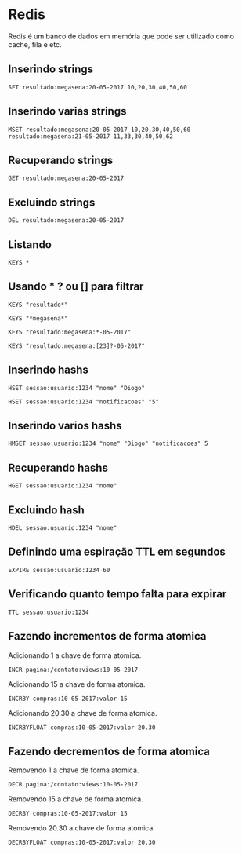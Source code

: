 # Redis

Redis é um banco de dados em memória que pode ser utilizado como cache, fila e etc.

## Inserindo strings

`SET resultado:megasena:20-05-2017 10,20,30,40,50,60`

## Inserindo varias strings

`MSET resultado:megasena:20-05-2017 10,20,30,40,50,60 resultado:megasena:21-05-2017 11,33,30,40,50,62`

## Recuperando strings

`GET resultado:megasena:20-05-2017`

## Excluindo strings

`DEL resultado:megasena:20-05-2017`

## Listando

`KEYS *`

## Usando * ? ou [] para filtrar

`KEYS "resultado*"`

`KEYS "*megasena*"`

`KEYS "resultado:megasena:*-05-2017"`

`KEYS "resultado:megasena:[23]?-05-2017"`

## Inserindo hashs

`HSET sessao:usuario:1234 "nome" "Diogo"`

`HSET sessao:usuario:1234 "notificacoes" "5"`

## Inserindo varios hashs

`HMSET sessao:usuario:1234 "nome" "Diogo" "notificacoes" 5`

## Recuperando hashs

`HGET sessao:usuario:1234 "nome"`

## Excluindo hash 

`HDEL sessao:usuario:1234 "nome"`

## Definindo uma espiração TTL em segundos

`EXPIRE sessao:usuario:1234 60`

## Verificando quanto tempo falta para expirar

`TTL sessao:usuario:1234`

## Fazendo incrementos de forma atomica

Adicionando 1 a chave de forma atomica.

`INCR pagina:/contato:views:10-05-2017`

Adicionando 15 a chave de forma atomica.

`INCRBY compras:10-05-2017:valor 15`

Adicionando 20.30 a chave de forma atomica.

`INCRBYFLOAT compras:10-05-2017:valor 20.30`

## Fazendo decrementos de forma atomica

Removendo 1 a chave de forma atomica.

`DECR pagina:/contato:views:10-05-2017`

Removendo 15 a chave de forma atomica.

`DECRBY compras:10-05-2017:valor 15`


Removendo 20.30 a chave de forma atomica.

`DECRBYFLOAT compras:10-05-2017:valor 20.30`



